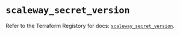 # `scaleway_secret_version`

Refer to the Terraform Registory for docs: [`scaleway_secret_version`](https://registry.terraform.io/providers/scaleway/scaleway/2.18.0/docs/resources/secret_version).
